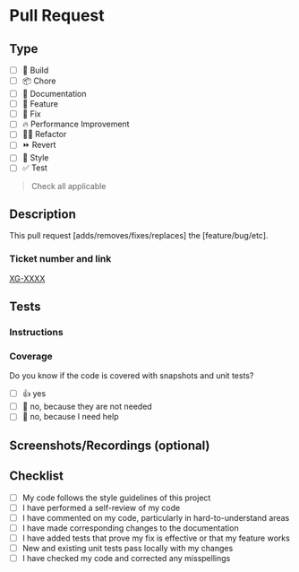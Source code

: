 # Pull Request

## Type

- [ ] 🤖 Build
- [ ] 📦 Chore
- [ ] 📝 Documentation
- [ ] 🍕 Feature
- [ ] 🐛 Fix
- [ ] 🔥 Performance Improvement
- [ ] 🧑‍💻 Refactor
- [ ] ⏩ Revert
- [ ] 🎨 Style
- [ ] ✅ Test

> Check all applicable

## Description

<!-- DO NOT LEAVE BLANK -->

This pull request [adds/removes/fixes/replaces] the [feature/bug/etc].

### Ticket number and link

<!-- DO NOT LEAVE BLANK -->

[XG-XXXX](https://riddec.atlassian.net/browse/XG-XXXX)

## Tests

### Instructions

<!-- Provide instructions on how this change can be tested. -->

### Coverage

Do you know if the code is covered with snapshots and unit tests?

- [ ] 👍 yes
- [ ] 🙅 no, because they are not needed
- [ ] 🙋 no, because I need help

## Screenshots/Recordings (optional)

## Checklist

- [ ] My code follows the style guidelines of this project
- [ ] I have performed a self-review of my code
- [ ] I have commented on my code, particularly in hard-to-understand areas
- [ ] I have made corresponding changes to the documentation
- [ ] I have added tests that prove my fix is effective or that my feature works
- [ ] New and existing unit tests pass locally with my changes
- [ ] I have checked my code and corrected any misspellings
